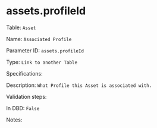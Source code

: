 # assets.profileId

Table: ```Asset```

Name: ```Associated Profile```

Parameter ID: ```assets.profileId```

Type: ```Link to another Table```

Specifications: 

Description: ```What Profile this Asset is associated with.```

Validation steps: 

In DBD: ```False```

Notes: 

